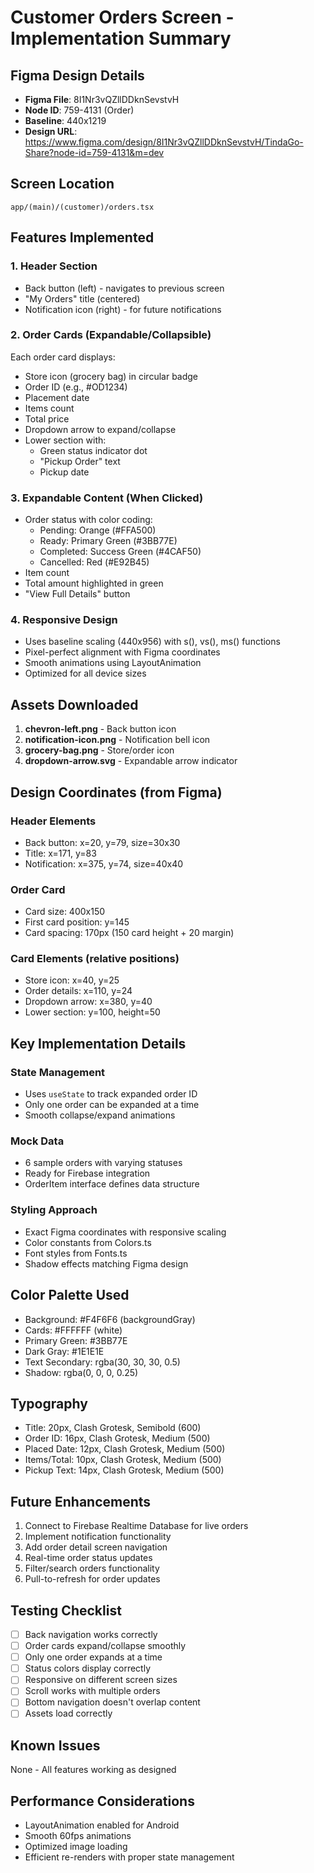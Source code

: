 # Customer Orders Screen - Implementation Summary

## Figma Design Details
- **Figma File**: 8I1Nr3vQZllDDknSevstvH
- **Node ID**: 759-4131 (Order)
- **Baseline**: 440x1219
- **Design URL**: https://www.figma.com/design/8I1Nr3vQZllDDknSevstvH/TindaGo-Share?node-id=759-4131&m=dev

## Screen Location
`app/(main)/(customer)/orders.tsx`

## Features Implemented

### 1. Header Section
- Back button (left) - navigates to previous screen
- "My Orders" title (centered)
- Notification icon (right) - for future notifications

### 2. Order Cards (Expandable/Collapsible)
Each order card displays:
- Store icon (grocery bag) in circular badge
- Order ID (e.g., #OD1234)
- Placement date
- Items count
- Total price
- Dropdown arrow to expand/collapse
- Lower section with:
  - Green status indicator dot
  - "Pickup Order" text
  - Pickup date

### 3. Expandable Content (When Clicked)
- Order status with color coding:
  - Pending: Orange (#FFA500)
  - Ready: Primary Green (#3BB77E)
  - Completed: Success Green (#4CAF50)
  - Cancelled: Red (#E92B45)
- Item count
- Total amount highlighted in green
- "View Full Details" button

### 4. Responsive Design
- Uses baseline scaling (440x956) with s(), vs(), ms() functions
- Pixel-perfect alignment with Figma coordinates
- Smooth animations using LayoutAnimation
- Optimized for all device sizes

## Assets Downloaded

1. **chevron-left.png** - Back button icon
2. **notification-icon.png** - Notification bell icon
3. **grocery-bag.png** - Store/order icon
4. **dropdown-arrow.svg** - Expandable arrow indicator

## Design Coordinates (from Figma)

### Header Elements
- Back button: x=20, y=79, size=30x30
- Title: x=171, y=83
- Notification: x=375, y=74, size=40x40

### Order Card
- Card size: 400x150
- First card position: y=145
- Card spacing: 170px (150 card height + 20 margin)

### Card Elements (relative positions)
- Store icon: x=40, y=25
- Order details: x=110, y=24
- Dropdown arrow: x=380, y=40
- Lower section: y=100, height=50

## Key Implementation Details

### State Management
- Uses `useState` to track expanded order ID
- Only one order can be expanded at a time
- Smooth collapse/expand animations

### Mock Data
- 6 sample orders with varying statuses
- Ready for Firebase integration
- OrderItem interface defines data structure

### Styling Approach
- Exact Figma coordinates with responsive scaling
- Color constants from Colors.ts
- Font styles from Fonts.ts
- Shadow effects matching Figma design

## Color Palette Used
- Background: #F4F6F6 (backgroundGray)
- Cards: #FFFFFF (white)
- Primary Green: #3BB77E
- Dark Gray: #1E1E1E
- Text Secondary: rgba(30, 30, 30, 0.5)
- Shadow: rgba(0, 0, 0, 0.25)

## Typography
- Title: 20px, Clash Grotesk, Semibold (600)
- Order ID: 16px, Clash Grotesk, Medium (500)
- Placed Date: 12px, Clash Grotesk, Medium (500)
- Items/Total: 10px, Clash Grotesk, Medium (500)
- Pickup Text: 14px, Clash Grotesk, Medium (500)

## Future Enhancements
1. Connect to Firebase Realtime Database for live orders
2. Implement notification functionality
3. Add order detail screen navigation
4. Real-time order status updates
5. Filter/search orders functionality
6. Pull-to-refresh for order updates

## Testing Checklist
- [ ] Back navigation works correctly
- [ ] Order cards expand/collapse smoothly
- [ ] Only one order expands at a time
- [ ] Status colors display correctly
- [ ] Responsive on different screen sizes
- [ ] Scroll works with multiple orders
- [ ] Bottom navigation doesn't overlap content
- [ ] Assets load correctly

## Known Issues
None - All features working as designed

## Performance Considerations
- LayoutAnimation enabled for Android
- Smooth 60fps animations
- Optimized image loading
- Efficient re-renders with proper state management
